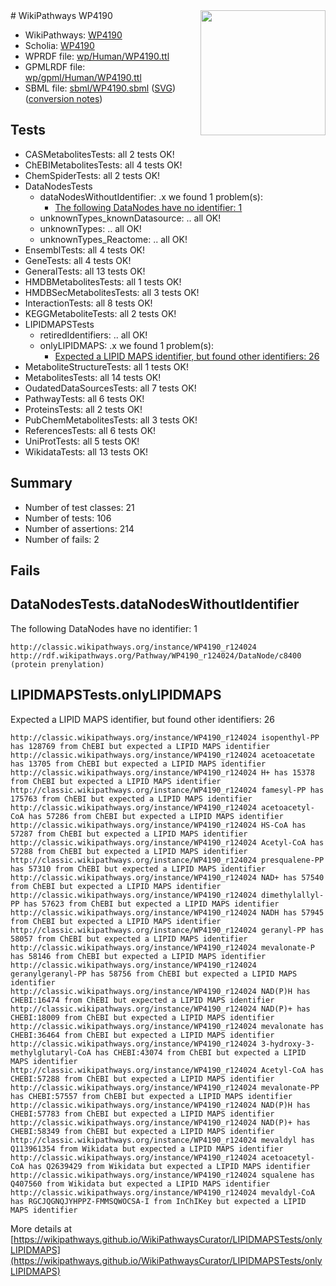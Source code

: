 <img style="float: right; width: 200px" src="../logo.png" />
# WikiPathways WP4190

* WikiPathways: [WP4190](https://identifiers.org/wikipathways:WP4190)
* Scholia: [WP4190](https://scholia.toolforge.org/wikipathways/WP4190)
* WPRDF file: [wp/Human/WP4190.ttl](../wp/Human/WP4190.ttl)
* GPMLRDF file: [wp/gpml/Human/WP4190.ttl](../wp/gpml/Human/WP4190.ttl)
* SBML file: [sbml/WP4190.sbml](../sbml/WP4190.sbml) ([SVG](../sbml/WP4190.svg)) ([conversion notes](../sbml/WP4190.txt))

## Tests
* CASMetabolitesTests: all 2 tests OK!
* ChEBIMetabolitesTests: all 4 tests OK!
* ChemSpiderTests: all 2 tests OK!
* DataNodesTests
    * dataNodesWithoutIdentifier: .x we found 1 problem(s):
        * [The following DataNodes have no identifier: 1](#d2d32fa0)
    * unknownTypes_knownDatasource: .. all OK!
    * unknownTypes: .. all OK!
    * unknownTypes_Reactome: .. all OK!
* EnsemblTests: all 4 tests OK!
* GeneTests: all 4 tests OK!
* GeneralTests: all 13 tests OK!
* HMDBMetabolitesTests: all 1 tests OK!
* HMDBSecMetabolitesTests: all 3 tests OK!
* InteractionTests: all 8 tests OK!
* KEGGMetaboliteTests: all 2 tests OK!
* LIPIDMAPSTests
    * retiredIdentifiers: .. all OK!
    * onlyLIPIDMAPS: .x we found 1 problem(s):
        * [Expected a LIPID MAPS identifier, but found other identifiers: 26](#d0bfb69d)
* MetaboliteStructureTests: all 1 tests OK!
* MetabolitesTests: all 14 tests OK!
* OudatedDataSourcesTests: all 7 tests OK!
* PathwayTests: all 6 tests OK!
* ProteinsTests: all 2 tests OK!
* PubChemMetabolitesTests: all 3 tests OK!
* ReferencesTests: all 6 tests OK!
* UniProtTests: all 5 tests OK!
* WikidataTests: all 13 tests OK!


## Summary

* Number of test classes: 21
* Number of tests: 106
* Number of assertions: 214
* Number of fails: 2

## Fails

<a name="d2d32fa0" />

## DataNodesTests.dataNodesWithoutIdentifier

The following DataNodes have no identifier: 1
```
http://classic.wikipathways.org/instance/WP4190_r124024 http://rdf.wikipathways.org/Pathway/WP4190_r124024/DataNode/c8400 (protein prenylation)
```

<a name="d0bfb69d" />

## LIPIDMAPSTests.onlyLIPIDMAPS

Expected a LIPID MAPS identifier, but found other identifiers: 26
```
http://classic.wikipathways.org/instance/WP4190_r124024 isopenthyl-PP has 128769 from ChEBI but expected a LIPID MAPS identifier
http://classic.wikipathways.org/instance/WP4190_r124024 acetoacetate has 13705 from ChEBI but expected a LIPID MAPS identifier
http://classic.wikipathways.org/instance/WP4190_r124024 H+ has 15378 from ChEBI but expected a LIPID MAPS identifier
http://classic.wikipathways.org/instance/WP4190_r124024 famesyl-PP has 175763 from ChEBI but expected a LIPID MAPS identifier
http://classic.wikipathways.org/instance/WP4190_r124024 acetoacetyl-CoA has 57286 from ChEBI but expected a LIPID MAPS identifier
http://classic.wikipathways.org/instance/WP4190_r124024 HS-CoA has 57287 from ChEBI but expected a LIPID MAPS identifier
http://classic.wikipathways.org/instance/WP4190_r124024 Acetyl-CoA has 57288 from ChEBI but expected a LIPID MAPS identifier
http://classic.wikipathways.org/instance/WP4190_r124024 presqualene-PP has 57310 from ChEBI but expected a LIPID MAPS identifier
http://classic.wikipathways.org/instance/WP4190_r124024 NAD+ has 57540 from ChEBI but expected a LIPID MAPS identifier
http://classic.wikipathways.org/instance/WP4190_r124024 dimethylallyl-PP has 57623 from ChEBI but expected a LIPID MAPS identifier
http://classic.wikipathways.org/instance/WP4190_r124024 NADH has 57945 from ChEBI but expected a LIPID MAPS identifier
http://classic.wikipathways.org/instance/WP4190_r124024 geranyl-PP has 58057 from ChEBI but expected a LIPID MAPS identifier
http://classic.wikipathways.org/instance/WP4190_r124024 mevalonate-P has 58146 from ChEBI but expected a LIPID MAPS identifier
http://classic.wikipathways.org/instance/WP4190_r124024 geranylgeranyl-PP has 58756 from ChEBI but expected a LIPID MAPS identifier
http://classic.wikipathways.org/instance/WP4190_r124024 NAD(P)H has CHEBI:16474 from ChEBI but expected a LIPID MAPS identifier
http://classic.wikipathways.org/instance/WP4190_r124024 NAD(P)+ has CHEBI:18009 from ChEBI but expected a LIPID MAPS identifier
http://classic.wikipathways.org/instance/WP4190_r124024 mevalonate has CHEBI:36464 from ChEBI but expected a LIPID MAPS identifier
http://classic.wikipathways.org/instance/WP4190_r124024 3-hydroxy-3-methylglutaryl-CoA has CHEBI:43074 from ChEBI but expected a LIPID MAPS identifier
http://classic.wikipathways.org/instance/WP4190_r124024 Acetyl-CoA has CHEBI:57288 from ChEBI but expected a LIPID MAPS identifier
http://classic.wikipathways.org/instance/WP4190_r124024 mevalonate-PP has CHEBI:57557 from ChEBI but expected a LIPID MAPS identifier
http://classic.wikipathways.org/instance/WP4190_r124024 NAD(P)H has CHEBI:57783 from ChEBI but expected a LIPID MAPS identifier
http://classic.wikipathways.org/instance/WP4190_r124024 NAD(P)+ has CHEBI:58349 from ChEBI but expected a LIPID MAPS identifier
http://classic.wikipathways.org/instance/WP4190_r124024 mevaldyl has Q113961354 from Wikidata but expected a LIPID MAPS identifier
http://classic.wikipathways.org/instance/WP4190_r124024 acetoacetyl-CoA has Q2639429 from Wikidata but expected a LIPID MAPS identifier
http://classic.wikipathways.org/instance/WP4190_r124024 squalene has Q407560 from Wikidata but expected a LIPID MAPS identifier
http://classic.wikipathways.org/instance/WP4190_r124024 mevaldyl-CoA has RGCJQGNQJYHPPZ-FMMSQWOCSA-I from InChIKey but expected a LIPID MAPS identifier
```

More details at [https://wikipathways.github.io/WikiPathwaysCurator/LIPIDMAPSTests/onlyLIPIDMAPS](https://wikipathways.github.io/WikiPathwaysCurator/LIPIDMAPSTests/onlyLIPIDMAPS)

